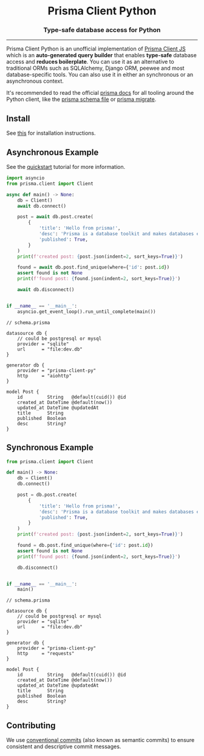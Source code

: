 <br />

<div align="center">
    <h1>Prisma Client Python</h1>
    <p><h3 align="center">Type-safe database access for Python</h3></p>
</div>

<hr>

Prisma Client Python is an unofficial implementation of [Prisma Client JS](https://github.com/prisma/prisma-client-js) which is an **auto-generated query builder** that enables **type-safe** database access and **reduces boilerplate**. You can use it as an alternative to traditional ORMs such as SQLAlchemy, Django ORM, peewee and most database-specific tools. You can also use it in either an synchronous or an asynchronous context.

It's recommended to read the official [prisma docs](https://prisma.io/docs) for all tooling around the Python client, like the [prisma schema file](https://www.prisma.io/docs/reference/tools-and-interfaces/prisma-schema/prisma-schema-file) or [prisma migrate](https://www.prisma.io/docs/reference/tools-and-interfaces/prisma-migrate).

## Install

See [this](docs/install.md) for installation instructions.

## Asynchronous Example

See the [quickstart](docs/quickstart.md) tutorial for more information.

```py
import asyncio
from prisma.client import Client

async def main() -> None:
    db = Client()
    await db.connect()

    post = await db.post.create(
        {
            'title': 'Hello from prisma!',
            'desc': 'Prisma is a database toolkit and makes databases easy.',
            'published': True,
        }
    )
    print(f'created post: {post.json(indent=2, sort_keys=True)}')

    found = await db.post.find_unique(where={'id': post.id})
    assert found is not None
    print(f'found post: {found.json(indent=2, sort_keys=True)}')

    await db.disconnect()


if __name__ == '__main__':
    asyncio.get_event_loop().run_until_complete(main())
```
```prisma
// schema.prisma

datasource db {
    // could be postgresql or mysql
    provider = "sqlite"
    url      = "file:dev.db"
}

generator db {
    provider = "prisma-client-py"
    http     = "aiohttp"
}

model Post {
    id         String   @default(cuid()) @id
    created_at DateTime @default(now())
    updated_at DateTime @updatedAt
    title      String
    published  Boolean
    desc       String?
}
```

## Synchronous Example

```py
from prisma.client import Client

def main() -> None:
    db = Client()
    db.connect()

    post = db.post.create(
        {
            'title': 'Hello from prisma!',
            'desc': 'Prisma is a database toolkit and makes databases easy.',
            'published': True,
        }
    )
    print(f'created post: {post.json(indent=2, sort_keys=True)}')

    found = db.post.find_unique(where={'id': post.id})
    assert found is not None
    print(f'found post: {found.json(indent=2, sort_keys=True)}')

    db.disconnect()


if __name__ == '__main__':
    main()
```
```prisma
// schema.prisma

datasource db {
    // could be postgresql or mysql
    provider = "sqlite"
    url      = "file:dev.db"
}

generator db {
    provider = "prisma-client-py"
    http     = "requests"
}

model Post {
    id         String   @default(cuid()) @id
    created_at DateTime @default(now())
    updated_at DateTime @updatedAt
    title      String
    published  Boolean
    desc       String?
}
```

## Contributing

We use [conventional commits](https://www.conventionalcommits.org) (also known as semantic commits) to ensure consistent and descriptive commit messages.

